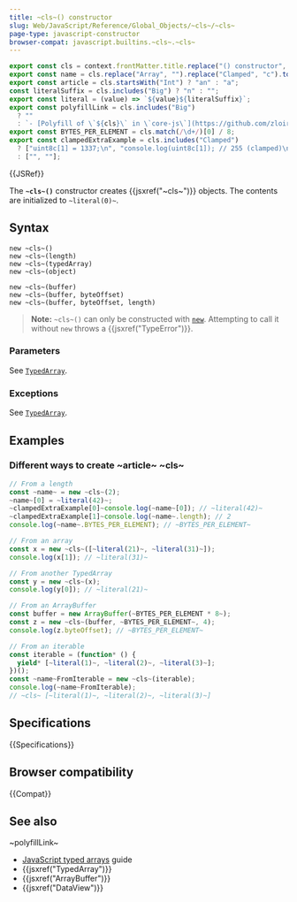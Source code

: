 ```yaml
---
title: ~cls~() constructor
slug: Web/JavaScript/Reference/Global_Objects/~cls~/~cls~
page-type: javascript-constructor
browser-compat: javascript.builtins.~cls~.~cls~
---
```


```js setup
export const cls = context.frontMatter.title.replace("() constructor", "");
export const name = cls.replace("Array", "").replace("Clamped", "c").toLowerCase();
export const article = cls.startsWith("Int") ? "an" : "a";
const literalSuffix = cls.includes("Big") ? "n" : "";
export const literal = (value) => `${value}${literalSuffix}`;
export const polyfillLink = cls.includes("Big")
  ? ""
  : `- [Polyfill of \`${cls}\` in \`core-js\`](https://github.com/zloirock/core-js#ecmascript-typed-arrays)`;
export const BYTES_PER_ELEMENT = cls.match(/\d+/)[0] / 8;
export const clampedExtraExample = cls.includes("Clamped")
  ? ["uint8c[1] = 1337;\n", "console.log(uint8c[1]); // 255 (clamped)\n"]
  : ["", ""];
```

{{JSRef}}

The **`~cls~()`** constructor creates {{jsxref("~cls~")}} objects. The contents are initialized to `~literal(0)~`.

## Syntax

```js-nolint
new ~cls~()
new ~cls~(length)
new ~cls~(typedArray)
new ~cls~(object)

new ~cls~(buffer)
new ~cls~(buffer, byteOffset)
new ~cls~(buffer, byteOffset, length)
```

> **Note:** `~cls~()` can only be constructed with [`new`](/en-US/docs/Web/JavaScript/Reference/Operators/new). Attempting to call it without `new` throws a {{jsxref("TypeError")}}.

### Parameters

See [`TypedArray`](/en-US/docs/Web/JavaScript/Reference/Global_Objects/TypedArray#parameters).

### Exceptions

See [`TypedArray`](/en-US/docs/Web/JavaScript/Reference/Global_Objects/TypedArray#exceptions).

## Examples

### Different ways to create ~article~ ~cls~

```js
// From a length
const ~name~ = new ~cls~(2);
~name~[0] = ~literal(42)~;
~clampedExtraExample[0]~console.log(~name~[0]); // ~literal(42)~
~clampedExtraExample[1]~console.log(~name~.length); // 2
console.log(~name~.BYTES_PER_ELEMENT); // ~BYTES_PER_ELEMENT~

// From an array
const x = new ~cls~([~literal(21)~, ~literal(31)~]);
console.log(x[1]); // ~literal(31)~

// From another TypedArray
const y = new ~cls~(x);
console.log(y[0]); // ~literal(21)~

// From an ArrayBuffer
const buffer = new ArrayBuffer(~BYTES_PER_ELEMENT * 8~);
const z = new ~cls~(buffer, ~BYTES_PER_ELEMENT~, 4);
console.log(z.byteOffset); // ~BYTES_PER_ELEMENT~

// From an iterable
const iterable = (function* () {
  yield* [~literal(1)~, ~literal(2)~, ~literal(3)~];
})();
const ~name~FromIterable = new ~cls~(iterable);
console.log(~name~FromIterable);
// ~cls~ [~literal(1)~, ~literal(2)~, ~literal(3)~]
```

## Specifications

{{Specifications}}

## Browser compatibility

{{Compat}}

## See also

~polyfillLink~
- [JavaScript typed arrays](/en-US/docs/Web/JavaScript/Guide/Typed_arrays) guide
- {{jsxref("TypedArray")}}
- {{jsxref("ArrayBuffer")}}
- {{jsxref("DataView")}}
